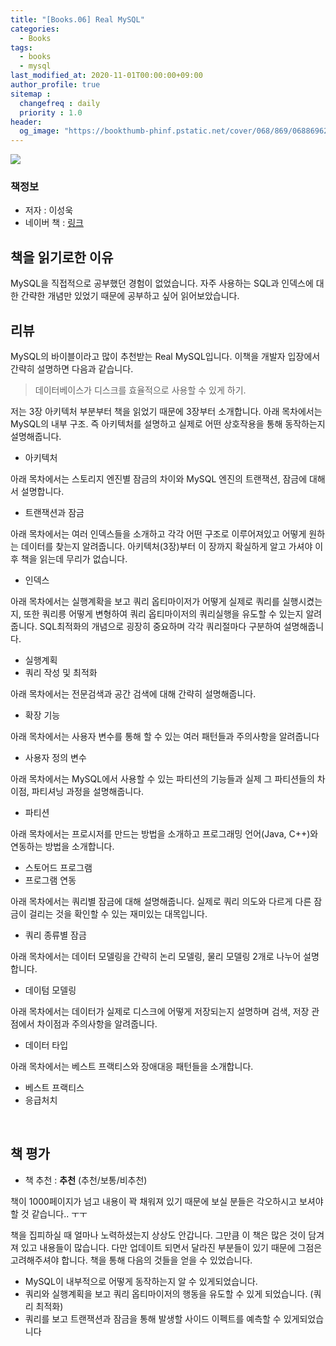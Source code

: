 ```yaml
---
title: "[Books.06] Real MySQL"
categories: 
  - Books
tags:
  - books
  - mysql
last_modified_at: 2020-11-01T00:00:00+09:00
author_profile: true
sitemap :
  changefreq : daily
  priority : 1.0
header:
  og_image: "https://bookthumb-phinf.pstatic.net/cover/068/869/06886962.jpg?udate=20171011"
---
```


![](https://bookthumb-phinf.pstatic.net/cover/068/869/06886962.jpg?udate=20171011)

### 책정보
- 저자 : 이성욱
- 네이버 책 : [링크](https://book.naver.com/bookdb/book_detail.nhn?bid=6886962)

## 책을 읽기로한 이유
MySQL을 직접적으로 공부했던 경험이 없었습니다. 자주 사용하는 SQL과 인덱스에 대한 간략한 개념만 있었기 때문에 공부하고 싶어 읽어보았습니다.

## 리뷰
MySQL의 바이블이라고 많이 추천받는 Real MySQL입니다. 이책을 개발자 입장에서 간략히 설명하면 다음과 같습니다.

> 데이터베이스가 디스크를 효율적으로 사용할 수 있게 하기.

저는 3장 아키텍처 부분부터 책을 읽었기 때문에 3장부터 소개합니다. 아래 목차에서는 MySQL의 내부 구조. 즉 아키텍처를 설명하고 실제로 어떤 상호작용을 통해 동작하는지 설명해줍니다.

- 아키텍처

아래 목차에서는 스토리지 엔진별 잠금의 차이와 MySQL 엔진의 트랜잭션, 잠금에 대해서 설명합니다.

- 트랜잭션과 잠금

아래 목차에서는 여러 인덱스들을 소개하고 각각 어떤 구조로 이루어져있고 어떻게 원하는 데이터를 찾는지 알려줍니다. 아키텍처(3장)부터 이 장까지 확실하게 알고 가셔야 이후 책을 읽는데 무리가 없습니다.

- 인덱스

아래 목차에서는 실행계확을 보고 쿼리 옵티마이저가 어떻게 실제로 쿼리를 실행시켰는지, 또한 쿼리릉 어떻게 변형하여 쿼리 옵티마이저의 쿼리실행을 유도할 수 있는지 알려줍니다. SQL최적화의 개념으로 굉장히 중요하며 각각 쿼리절마다 구분하여 설명해줍니다.

- 실행계획
- 쿼리 작성 및 최적화

아래 목차에서는 전문검색과 공간 검색에 대해 간략히 설명해줍니다.

- 확장 기능

아래 목차에서는 사용자 변수를 통해 할 수 있는 여러 패턴들과 주의사항을 알려줍니다

- 사용자 정의 변수

아래 목차에서는 MySQL에서 사용할 수 있는 파티션의 기능들과 실제 그 파티션들의 차이점, 파티셔닝 과정을 설명해줍니다.

- 파티션

아래 목차에서는 프로시저를 만드는 방법을 소개하고 프로그래밍 언어(Java, C++)와 연동하는 방법을 소개합니다.

- 스토어드 프로그램
- 프로그램 연동

아래 목차에서는 쿼리별 잠금에 대해 설명해줍니다. 실제로 쿼리 의도와 다르게 다른 잠금이 걸리는 것을 확인할 수 있는 재미있는 대목입니다.

- 쿼리 종류별 잠금

아래 목차에서는 데이터 모델링을 간략히 논리 모델링, 물리 모델링 2개로 나누어 설명합니다.

- 데이텀 모델링

아래 목차에서는 데이터가 실제로 디스크에 어떻게 저장되는지 설명하며 검색, 저장 관점에서 차이점과 주의사항을 알려줍니다.

- 데이터 타입

아래 목차에서는 베스트 프랙티스와 장애대응 패턴들을 소개합니다.

- 베스트 프랙티스
- 응급처치


<br>

## 책 평가
- 책 추천 : **추천** (추천/보통/비추천)

책이 1000페이지가 넘고 내용이 꽉 채워져 있기 때문에 보실 분들은 각오하시고 보셔야 할 것 같습니다.. ㅜㅜ

책을 집피하실 때 얼마나 노력하셨는지 상상도 안갑니다. 그만큼 이 책은 많은 것이 담겨져 있고 내용들이 많습니다. 다만 업데이트 되면서 달라진 부분들이 있기 때문에 그점은 고려해주셔야 합니다. 책을 통해 다음의 것들을 얻을 수 있었습니다.

- MySQL이 내부적으로 어떻게 동작하는지 알 수 있게되었습니다.
- 쿼리와 실행계획을 보고 쿼리 옵티마이저의 행동을 유도할 수 있게 되었습니다. (쿼리 최적화)
- 쿼리를 보고 트랜잭션과 잠금을 통해 발생할 사이드 이펙트를 예측할 수 있게되었습니다




